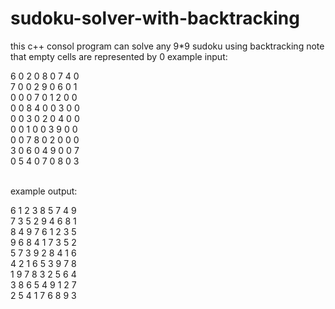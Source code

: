 # sudoku-solver-with-backtracking
this c++ consol program can solve any 9*9 sudoku using backtracking
note that empty cells are represented by 0
example input:

6 0 2 0 8 0 7 4 0 <br>
7 0 0 2 9 0 6 0 1<br>
0 0 0 7 0 1 2 0 0<br>
0 0 8 4 0 0 3 0 0<br>
0 0 3 0 2 0 4 0 0<br>
0 0 1 0 0 3 9 0 0<br>
0 0 7 8 0 2 0 0 0<br>
3 0 6 0 4 9 0 0 7<br>
0 5 4 0 7 0 8 0 3<br>
<br>

example output:

6 1 2 3 8 5 7 4 9<br>
7 3 5 2 9 4 6 8 1<br>
8 4 9 7 6 1 2 3 5<br>
9 6 8 4 1 7 3 5 2<br>
5 7 3 9 2 8 4 1 6<br>
4 2 1 6 5 3 9 7 8<br>
1 9 7 8 3 2 5 6 4<br>
3 8 6 5 4 9 1 2 7<br>
2 5 4 1 7 6 8 9 3<br>
